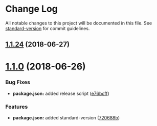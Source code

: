 # Change Log

All notable changes to this project will be documented in this file. See [standard-version](https://github.com/conventional-changelog/standard-version) for commit guidelines.

## [1.1.24](https://github.com/chase2981/angular-cli-lib/compare/v1.1.23...v1.1.24) (2018-06-27)



<a name="1.1.0"></a>
# [1.1.0](https://github.com/chase2981/angular-cli-lib/compare/v1.0.1...v1.1.0) (2018-06-26)


### Bug Fixes

* **package.json:** added release script ([e76bcff](https://github.com/chase2981/angular-cli-lib/commit/e76bcff))


### Features

* **package.json:** added standard-version ([720688b](https://github.com/chase2981/angular-cli-lib/commit/720688b))
